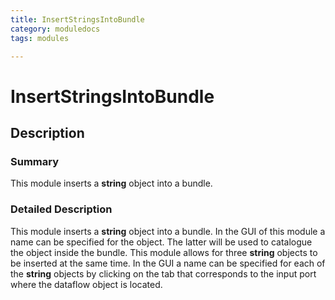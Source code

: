 ```yaml
---
title: InsertStringsIntoBundle
category: moduledocs
tags: modules

---
```


# InsertStringsIntoBundle


## Description

### Summary

This module inserts a **string** object into a bundle.

### Detailed Description

This module inserts a **string** object into a bundle. In the GUI of this module a name can be specified for the object. The latter will be used to catalogue the object inside the bundle. This module allows for three **string** objects to be inserted at the same time. In the GUI a name can be specified for each of the **string** objects by clicking on the tab that corresponds to the input port where the dataflow object is located.
